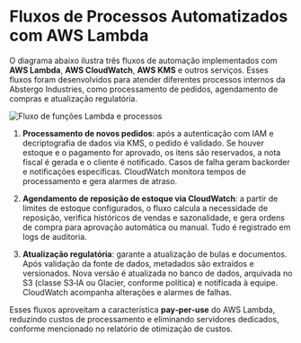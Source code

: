 # Fluxos de Processos Automatizados com AWS Lambda

O diagrama abaixo ilustra três fluxos de automação implementados com **AWS Lambda**, **AWS CloudWatch**, **AWS KMS** e outros serviços. Esses fluxos foram desenvolvidos para atender diferentes processos internos da Abstergo Industries, como processamento de pedidos, agendamento de compras e atualização regulatória.

![Fluxo de funções Lambda e processos](/assets/img/diagramas/fluxo-lambda.png)

1. **Processamento de novos pedidos**: após a autenticação com IAM e decriptografia de dados via KMS, o pedido é validado. Se houver estoque e o pagamento for aprovado, os itens são reservados, a nota fiscal é gerada e o cliente é notificado. Casos de falha geram backorder e notificações específicas. CloudWatch monitora tempos de processamento e gera alarmes de atraso.
  
2. **Agendamento de reposição de estoque via CloudWatch**: a partir de limites de estoque configurados, o fluxo calcula a necessidade de reposição, verifica históricos de vendas e sazonalidade, e gera ordens de compra para aprovação automática ou manual. Tudo é registrado em logs de auditoria.
  
3. **Atualização regulatória**: garante a atualização de bulas e documentos. Após validação da fonte de dados, metadados são extraídos e versionados. Nova versão é atualizada no banco de dados, arquivada no S3 (classe S3‑IA ou Glacier, conforme política) e notificada à equipe. CloudWatch acompanha alterações e alarmes de falhas.

Esses fluxos aproveitam a característica **pay‑per‑use** do AWS Lambda, reduzindo custos de processamento e eliminando servidores dedicados, conforme mencionado no relatório de otimização de custos.
